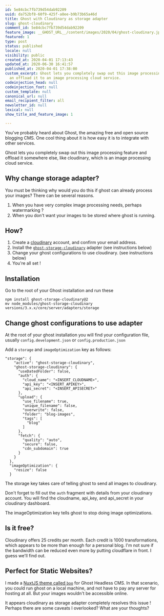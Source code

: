 ```yaml
---
id: 5e84cbc7fb739d54dab92209
uuid: da752bf8-60f9-425f-a8ee-b9b73b65a46d
title: Ghost with Cloudinary as storage adapter
slug: ghost-cloudinary
comment_id: 5e84cbc7fb739d54dab92209
feature_image: __GHOST_URL__/content/images/2020/04/ghost-cloudinary.jpg
featured: 1
type: post
status: published
locale: null
visibility: public
created_at: 2020-04-01 17:13:43
updated_at: 2020-06-30 16:41:57
published_at: 2020-04-01 17:38:00
custom_excerpt: Ghost lets you completely swap out this image processing feature
  an offload it to an image processing cloud service.
codeinjection_head: null
codeinjection_foot: null
custom_template: null
canonical_url: null
email_recipient_filter: all
newsletter_id: null
lexical: null
show_title_and_feature_image: 1

---
```


You've probably heard about Ghost, the amazing free and open source blogging CMS. One cool thing about it is how easy it is to integrate with other services.

Ghost lets you completely swap out this image processing feature and offload it somewhere else, like cloudinary, which is an image processing cloud service.

## Why change storage adapter?

You must be thinking why would you do this if ghost can already process your images? There can be several reasons.

1.  When you have very complex image processing needs, perhaps watermarking ?
2.  When you don't want your images to be stored where ghost is running.

## How?

1.  Create a [cloudinary](https://cloudinary.com/) account, and confirm your email address.
2.  Install the [`ghost-storage-cloudinary`](https://github.com/eexit/ghost-storage-cloudinary) adapter (see instructions below)
3.  Change your ghost configurations to use cloudinary. (see instructions below)
4.  You're all set !

## Installation

Go to the root of your Ghost installation and run these

    npm install ghost-storage-cloudinary@2 
    mv node_modules/ghost-storage-cloudinary versions/3.x.x/core/server/adapters/storage

## Change ghost configurations to use adapter

At the root of your ghost installation you will find your configuration file, usually `config.development.json` or `config.production.json`

Add a `storage` and `imageOptimization` key as follows:

    "storage": {
        "active": "ghost-storage-cloudinary",
        "ghost-storage-cloudinary": {
          "useDatedFolder": false,
          "auth": {
            "cloud_name": "<INSERT_CLOUDNAME>",
            "api_key": "<INSERT_APIKEY>",
            "api_secret": "<INSERT_APISECRET>"
          },
          "upload": {
            "use_filename": true,
            "unique_filename": false,
            "overwrite": false,
            "folder": "blog-images",
            "tags": [
              "blog"
            ]
          },
          "fetch": {
            "quality": "auto",
            "secure": false,
            "cdn_subdomain": true
          }
        }
      },
      "imageOptimization": {
        "resize": false
      }

The storage key takes care of telling ghost to send all images to cloudinary.

Don't forget to fill out the `auth` fragment with details from your cloudinary account. You will find the cloudname, api\_key, and api\_secret in your cloudinary dashboard.

The imageOptimization key tells ghost to stop doing image optimizations.

## Is it free?

Cloudinary offers 25 credits per month. Each credit is 1000 transformations, which appears to be more than enough for a personal blog. I'm not sure if the bandwidth can be reduced even more by putting cloudflare in front. I guess we'll find out.

## Perfect for Static Websites?

I made a [NuxtJS theme called `boo`](https://boo.ramgolam.com/) for Ghost Headless CMS. In that scenario, you could run ghost on a local machine, and not have to pay any server for hosting at all. But your images wouldn't be accessible online.

It appears cloudinary as storage adapter completely resolves this issue ! Perhaps there are some caveats I overlooked? What are your thoughts?